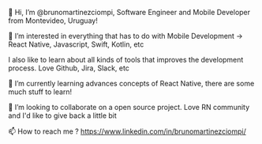 👋 Hi, I’m @brunomartinezciompi, Software Engineer and Mobile Developer from Montevideo, Uruguay!

👀 I’m interested in everything that has to do with Mobile Development -> React Native, Javascript, Swift, Kotlin, etc

I also like to learn about all kinds of tools that improves the development process. Love Github, Jira, Slack, etc

🌱 I’m currently learning advances concepts of React Native, there are some much stuff to learn!

💞️ I’m looking to collaborate on a open source project. Love RN community and I'd like to give back a little bit

📫 How to reach me ?
https://www.linkedin.com/in/brunomartinezciompi/

<!---
brunomartinezciompi/brunomartinezciompi is a ✨ special ✨ repository because its `README.md` (this file) appears on your GitHub profile.
You can click the Preview link to take a look at your changes.
--->
